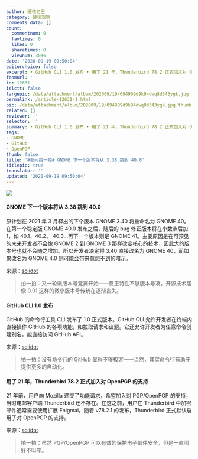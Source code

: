 ```yaml
---
author: 硬核老王
category: 硬核观察
comments_data: []
count:
  commentnum: 0
  favtimes: 0
  likes: 0
  sharetimes: 0
  viewnum: 3036
date: '2020-09-19 09:50:04'
editorchoice: false
excerpt: • GitHub CLI 1.0 发布 • 用了 21 年，Thunderbird 78.2 正式加入对 OpenPGP 的支持
fromurl: ''
id: 12631
islctt: false
largepic: /data/attachment/album/202009/19/094909d9k94dwq8d343ygk.jpg
permalink: /article-12631-1.html
pic: /data/attachment/album/202009/19/094909d9k94dwq8d343ygk.jpg.thumb.jpg
related: []
reviewer: ''
selector: ''
summary: • GitHub CLI 1.0 发布 • 用了 21 年，Thunderbird 78.2 正式加入对 OpenPGP 的支持
tags:
- GNOME
- GitHub
- OpenPGP
thumb: false
title: '#新闻拍一拍# GNOME 下一个版本将从 3.38 跳到 40.0'
titlepic: true
translator: ''
updated: '2020-09-19 09:50:04'
---
```


![](/data/attachment/album/202009/19/094909d9k94dwq8d343ygk.jpg)


#### GNOME 下一个版本将从 3.38 跳到 40.0


原计划在 2021 年 3 月释出的下个版本 GNOME 3.40 将重命名为 GNOME 40。在第一个稳定版 GNOME 40.0 发布之后，随后的 bug 修正版本将在小数点后加 1，如 40.1、40.2、 40.3...再下一个版本则是 GNOME 41。主要原因是在可预见的未来开发者不会像 GNOME 2 到 GNOME 3 那样改变核心的技术，因此大的版本号也就不会随之增加。所以开发者决定将 3.40 直接改名为 GNOME 40，而如果改名为 GNOME 4.0 则可能会带来意想不到的暗示。


来源：[solidot](https://www.solidot.org/story?sid=65578)



> 
> 拍一拍：又一轮飙版本号竞赛开始——反正特性不够版本号凑。开源技术届像 0.01 这样的微小版本号传统在逐渐丧失。
> 
> 
> 


#### GitHub CLI 1.0 发布


GitHub 的命令行工具 CLI 发布了 1.0 正式版本。GitHub CLI 允许开发者在终端内直接操作 GitHub 的各项功能，如拉取请求和议题。它还允许开发者为任意命令创建别名，能直接访问 GitHub API。


来源：[solidot](https://www.solidot.org/story?sid=65576)



> 
> 拍一拍：没有命令行的 GitHub 显得不够极客——当然，其实命令行有助于提供更多的自动化。
> 
> 
> 


#### 用了 21 年，Thunderbird 78.2 正式加入对 OpenPGP 的支持


21 年前，用户向 Mozilla 递交了功能请求，希望加入对 PGP/OpenPGP 的支持，当时电邮客户端 Thunderbird 还不存在。在这之前，用户在 Thunderbird 中加密邮件通常需要使用扩展 Enigmai。随着 v78.2.1 的发布，Thunderbird 正式默认启用了对 OpenPGP 的支持。


来源：[solidot](https://www.solidot.org/story?sid=65575)



> 
> 拍一拍：虽然 PGP/OpenPGP 可以有效的保护电子邮件安全，但是一直叫好不叫座。
> 
> 
>